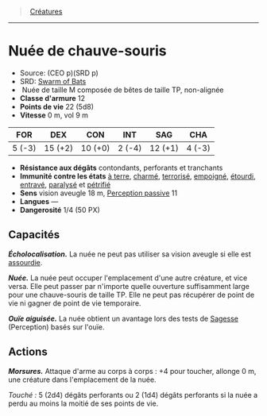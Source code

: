 ﻿---
!MonsterItem
Family: MonsterHD
Type: Nuée
Size: M composée de bêtes de taille TP
Alignment: non-alignée
ArmorClass: 12
HitPoints: 22 (5d8)
Speed: 0 m, vol 9 m
Strength: ' 5 (-3)'
Dexterity: 15 (+2)
Constitution: 10 (+0)
Intelligence: ' 2 (-4)'
Wisdom: 12 (+1)
Charisma: ' 4 (-3)'
ConditionImmunities: '[à terre](hd_conditions_a_terre.md), [charmé](hd_conditions_charme.md), [terrorisé](hd_conditions_terrorise.md), [empoigné](hd_conditions_empoigne.md), [étourdi](hd_conditions_etourdi.md), [entravé](hd_conditions_entrave.md), [paralysé](hd_conditions_paralyse.md) et [pétrifié](hd_conditions_petrifie.md)'
DamageResistances: contondants, perforants et tranchants
Senses: vision aveugle 18 m, [Perception passive](hd_abilities_dexterity_perception_passive.md) 11
Languages: —
Challenge: 1/4 (50 PX)
Id: monsters_hd.md#nuée-de-chauve-souris
ParentLink: monsters_hd.md#créatures
Name: Nuée de chauve-souris
ParentName: Créatures
NameLevel: 1
AltName: '[Swarm of Bats](srd_monsters_swarm_of_bats.md)'
Source: (CEO p)(SRD p)
Attributes: {}
AttributesDictionary: >+
  {}

---
> [Créatures](hd_monsters.md)

---

# Nuée de chauve-souris

- Source: (CEO p)(SRD p)
- SRD: [Swarm of Bats](srd_monsters_swarm_of_bats.md)
-  Nuée de taille M composée de bêtes de taille TP, non-alignée
- **Classe d'armure** 12
- **Points de vie** 22 (5d8)
- **Vitesse** 0 m, vol 9 m

|FOR|DEX|CON|INT|SAG|CHA|
|---|---|---|---|---|---|
| 5 (-3)|15 (+2)|10 (+0)| 2 (-4)|12 (+1)| 4 (-3)|

- **Résistance aux dégâts** contondants, perforants et tranchants
- **Immunité contre les états** [à terre](hd_conditions_a_terre.md), [charmé](hd_conditions_charme.md), [terrorisé](hd_conditions_terrorise.md), [empoigné](hd_conditions_empoigne.md), [étourdi](hd_conditions_etourdi.md), [entravé](hd_conditions_entrave.md), [paralysé](hd_conditions_paralyse.md) et [pétrifié](hd_conditions_petrifie.md)
- **Sens** vision aveugle 18 m, [Perception passive](hd_abilities_dexterity_perception_passive.md) 11
- **Langues** —
- **Dangerosité** 1/4 (50 PX)

## Capacités

**_Écholocalisation._** La nuée ne peut pas utiliser sa vision aveugle si elle est [assourdie](hd_conditions_assourdi.md).

**_Nuée._** La nuée peut occuper l'emplacement d'une autre créature, et vice versa. Elle peut passer par n'importe quelle ouverture suffisamment large pour une chauve-souris de taille TP. Elle ne peut pas récupérer de point de vie ni gagner de point de vie temporaire.

**_Ouïe aiguisée._** La nuée obtient un avantage lors des tests de [Sagesse](hd_abilities_wisdom.md) (Perception) basés sur l'ouïe.

## Actions

**_Morsures._** Attaque d'arme au corps à corps : +4 pour toucher, allonge 0 m, une créature dans l'emplacement de la nuée.

_Touché :_ 5 (2d4) dégâts perforants ou 2 (1d4) dégâts perforants si la nuée a perdu au moins la moitié de ses points de vie.

